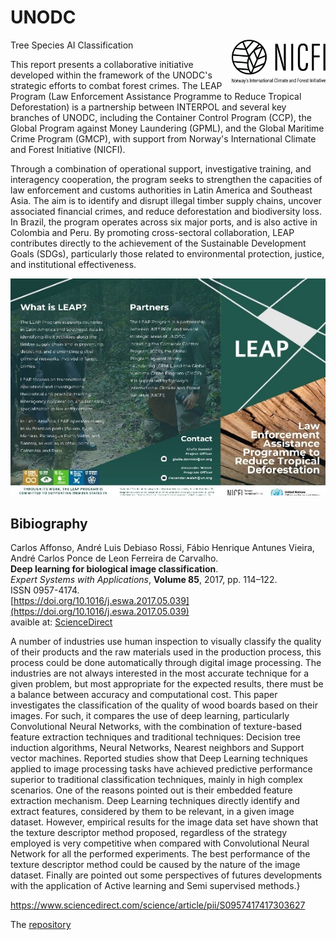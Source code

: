 # UNODC
<img src="source/nicfi-logo.png" alt="Leap Image" width="150" style="float: right;"/>
Tree Species AI Classification

This report presents a collaborative initiative developed within the framework of the UNODC's strategic efforts to combat forest crimes. The LEAP Program (Law Enforcement Assistance Programme to Reduce Tropical Deforestation) is a partnership between INTERPOL and several key branches of UNODC, including the Container Control Program (CCP), the Global Program against Money Laundering (GPML), and the Global Maritime Crime Program (GMCP), with support from Norway's International Climate and Forest Initiative (NICFI). 

Through a combination of operational support, investigative training, and interagency cooperation, the program seeks to strengthen the capacities of law enforcement and customs authorities in Latin America and Southeast Asia. The aim is to identify and disrupt illegal timber supply chains, uncover associated financial crimes, and reduce deforestation and biodiversity loss. In Brazil, the program operates across six major ports, and is also active in Colombia and Peru. By promoting cross-sectoral collaboration, LEAP contributes directly to the achievement of the Sustainable Development Goals (SDGs), particularly those related to environmental protection, justice, and institutional effectiveness.


<img src="source/leap.jpg" alt="Leap Image" width="600" style="float: center;"/>

## Bibiography
Carlos Affonso, André Luis Debiaso Rossi, Fábio Henrique Antunes Vieira, André Carlos Ponce de Leon Ferreira de Carvalho.  
**Deep learning for biological image classification**.  
*Expert Systems with Applications*, **Volume 85**, 2017, pp. 114–122.  
ISSN 0957-4174.  
[https://doi.org/10.1016/j.eswa.2017.05.039](https://doi.org/10.1016/j.eswa.2017.05.039)  
avaible at: [ScienceDirect](https://www.sciencedirect.com/science/article/pii/S0957417417303627)


A number of industries use human inspection to visually classify the quality of their products and the raw materials used in the production process, this process could be done automatically through digital image processing. The industries are not always interested in the most accurate technique for a given problem, but most appropriate for the expected results, there must be a balance between accuracy and computational cost. This paper investigates the classification of the quality of wood boards based on their images. For such, it compares the use of deep learning, particularly Convolutional Neural Networks, with the combination of texture-based feature extraction techniques and traditional techniques: Decision tree induction algorithms, Neural Networks, Nearest neighbors and Support vector machines. Reported studies show that Deep Learning techniques applied to image processing tasks have achieved predictive performance superior to traditional classification techniques, mainly in high complex scenarios. One of the reasons pointed out is their embedded feature extraction mechanism. Deep Learning techniques directly identify and extract features, considered by them to be relevant, in a given image dataset. However, empirical results for the image data set have shown that the texture descriptor method proposed, regardless of the strategy employed is very competitive when compared with Convolutional Neural Network for all the performed experiments. The best performance of the texture descriptor method could be caused by the nature of the image dataset. Finally are pointed out some perspectives of futures developments with the application of Active learning and Semi supervised methods.}

https://www.sciencedirect.com/science/article/pii/S0957417417303627

The [repository](repository)
